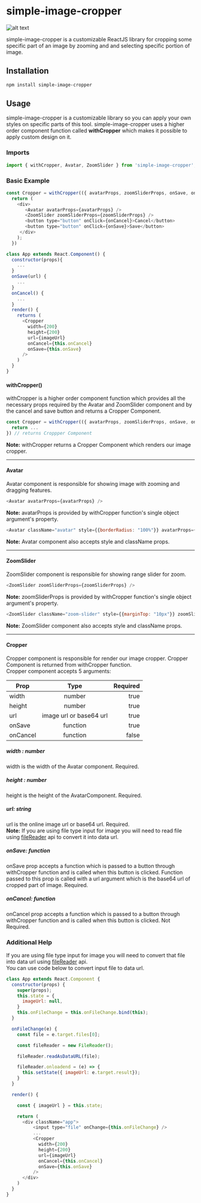 # simple-image-cropper

![alt text](https://github.com/gopendrajangir/simple-image-cropper/blob/main/simple-image-cropper-customizable%20.png)

simple-image-cropper is a customizable ReactJS library for cropping some specific part of an image by zooming and and selecting specific portion of image.

## Installation

```bash
npm install simple-image-cropper
```
## Usage

simple-image-cropper is a customizable library so you can apply your own styles on specific parts of this tool. simple-image-cropper uses a higher order component function called <b>withCropper</b> which makes it possible to apply custom design on it.

### Imports

```javascript
import { withCropper, Avatar, ZoomSlider } from 'simple-image-cropper';
```

### Basic Example

```javascript
const Cropper = withCropper(({ avatarProps, zoomSliderProps, onSave, onCancel }) => {
  return (
    <div>
       <Avatar avatarProps={avatarProps} />
       <ZoomSlider zoomSliderProps={zoomSliderProps} />
       <button type="button" onClick={onCancel}>Cancel</button>
       <button type="button" onClick={onSave}>Save</button>
     </div>
    );
  })

class App extends React.Component() {
  constructor(props){
    ...
  }
  onSave(url) {
    ...
  }
  onCancel() {
    ...
  }
  render() {
    returns (
      <Cropper
        width={200}
        height={200}
        url={imageUrl}
        onCancel={this.onCancel}
        onSave={this.onSave}
      />
    )
  }
}
```

#### withCropper()
withCropper is a higher order component function which provides all the necessary props required by the Avatar and ZoomSlider component and by the cancel and save button and returns a Cropper Component.

```javascript
const Cropper = withCropper(({ avatarProps, zoomSliderProps, onSave, onCancel }) => {
  return ...
}) // returns Croppper Component
```
<b>Note:</b> withCropper returns a Cropper Component which renders our image cropper.

***

#### Avatar
Avatar component is responsible for showing image with zooming and dragging features.

```javascript
<Avatar avatarProps={avatarProps} />
```
<b>Note:</b> avatarProps is provided by withCropper function's single object argument's property.

```javascript
<Avatar className="avatar" style={{borderRadius: "100%"}} avatarProps={avatarProps}/>
```
<b>Note:</b> Avatar component also accepts style and className props.

***

#### ZoomSlider
ZoomSlider component is responsible for showing range slider for zoom.

```javascript
<ZoomSlider zoomSliderProps={zoomSliderProps} />
```
<b>Note:</b> zoomSliderProps is provided by withCropper function's single object argument's property.

```javascript
<ZoomSlider className="zoom-slider" style={{marginTop: "10px"}} zoomSliderProps={zoomSliderProps} />
```
<b>Note:</b> ZoomSlider component also accepts style and className props.

***

#### Cropper
Cropper component is responsible for render our image cropper. Cropper Component is returned from withCropper function.
<br>
Cropper component accepts 5 arguments:

| Prop          | Type                    | Required  |
| ------------- |:-----------------------:| ---------:|
| width         | number                  | true      |
| height        | number                  | true      |
| url           | image url or base64 url | true      |
| onSave        | function                | true      |
| onCancel      | function                | false     |

##### width : number
width is the width of the Avatar component. Required.

##### height : number
height is the height of the AvatarComponent. Required.

##### url: string
url is the online image url or base64 url. Required.
<br>
<b>Note:</b> If you are using file type input for image you will need to read file using [fileReader](https://developer.mozilla.org/en-US/docs/Web/API/FileReader) api to convert it into data url.

##### onSave: function
onSave prop accepts a function which is passed to a button through withCropper function and is called when this button is clicked. Function passed to this prop is called with a url argument which is the base64 url of cropped part of image. Required.

##### onCancel: function
onCancel prop accepts a function which is passed to a button through withCropper function and is called when this button is clicked. Not Required.

### Additional Help
If you are using file type input for image you will need to convert that file into data url using [fileReader](https://developer.mozilla.org/en-US/docs/Web/API/FileReader) api.
<br>
You can use code below to convert input file to data url.
<br>
```javascript
class App extends React.Component {
  constructor(props) {
    super(props);
    this.state = {
      imageUrl: null,
    }
    this.onFileChange = this.onFileChange.bind(this);
  }

  onFileChange(e) {
    const file = e.target.files[0];

    const fileReader = new FileReader();

    fileReader.readAsDataURL(file);

    fileReader.onloadend = (e) => {
      this.setState({ imageUrl: e.target.result});
    }
  }

  render() {

    const { imageUrl } = this.state;

    return (
      <div className="app">
          <input type="file" onChange={this.onFileChange} />
          ...
          <Cropper
            width={200}
            height={200}
            url={imageUrl}
            onCancel={this.onCancel}
            onSave={this.onSave}
          />
      </div>
    )
  }
}
```

